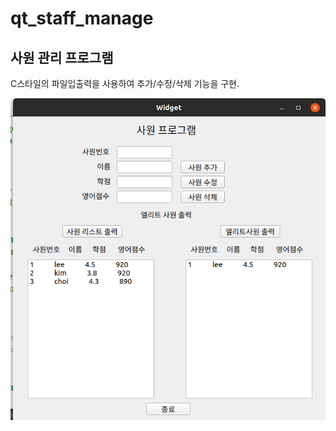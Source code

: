 # qt_staff_manage

## 사원 관리 프로그램
C스타일의 파일입출력을 사용하여 추가/수정/삭제 기능을 구현.

![Alt text](/staff_manage.png "실행사진")
